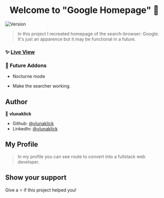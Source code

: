 <h1 align="center">Welcome to "Google Homepage" 👋</h1>
<p>
  <img alt="Version" src="https://img.shields.io/badge/version-1.0.0-blue.svg?cacheSeconds=2592000" />
</p>

> In this project I recreated homepage of the search-browser: Google. It's just an apparence but it may be functional in a future.

### ✨ [Live View](https://vlunaklick.github.io/google-homepage/)

### 🔧 Future Addons

* Nocturne mode

* Make the searcher working.

## Author

👤 **vlunaklick**

* Github: [@vlunaklick](https://github.com/vlunaklick)
* LinkedIn: [@vlunaklick](https://linkedin.com/in/vlunaklick)

## My Profile

> In my profile you can see route to convert into a fullstack web developer.

## Show your support

Give a ⭐️ if this project helped you!
